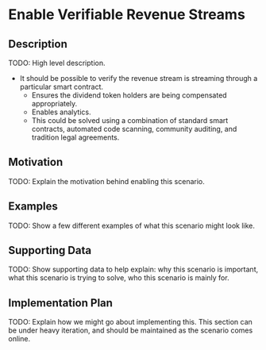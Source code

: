 # Enable Verifiable Revenue Streams  
## Description  
TODO: High level description.  
* It should be possible to verify the revenue stream is streaming through a particular smart contract.  
  * Ensures the dividend token holders are being compensated appropriately.  
  * Enables analytics.  
  * This could be solved using a combination of standard smart contracts, automated code scanning, community auditing, and tradition legal agreements.  

## Motivation  
TODO: Explain the motivation behind enabling this scenario.  

## Examples  
TODO: Show a few different examples of what this scenario might look like.  

## Supporting Data  
TODO: Show supporting data to help explain: why this scenario is important, what this scenario is trying to solve, who this scenario is mainly for.  

## Implementation Plan  
TODO: Explain how we might go about implementing this. This section can be under heavy iteration, and should be maintained as the scenario comes online.  
